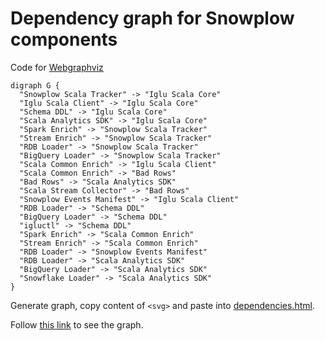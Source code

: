 # Dependency graph for Snowplow components

Code for [Webgraphviz](http://www.webgraphviz.com/)

```
digraph G {
  "Snowplow Scala Tracker" -> "Iglu Scala Core"
  "Iglu Scala Client" -> "Iglu Scala Core"
  "Schema DDL" -> "Iglu Scala Core"
  "Scala Analytics SDK" -> "Iglu Scala Core"
  "Spark Enrich" -> "Snowplow Scala Tracker"
  "Stream Enrich" -> "Snowplow Scala Tracker"
  "RDB Loader" -> "Snowplow Scala Tracker"
  "BigQuery Loader" -> "Snowplow Scala Tracker"
  "Scala Common Enrich" -> "Iglu Scala Client"
  "Scala Common Enrich" -> "Bad Rows"
  "Bad Rows" -> "Scala Analytics SDK"
  "Scala Stream Collector" -> "Bad Rows"
  "Snowplow Events Manifest" -> "Iglu Scala Client"
  "RDB Loader" -> "Schema DDL"
  "BigQuery Loader" -> "Schema DDL"
  "igluctl" -> "Schema DDL"
  "Spark Enrich" -> "Scala Common Enrich"
  "Stream Enrich" -> "Scala Common Enrich"
  "RDB Loader" -> "Snowplow Events Manifest"
  "RDB Loader" -> "Scala Analytics SDK"
  "BigQuery Loader" -> "Scala Analytics SDK"
  "Snowflake Loader" -> "Scala Analytics SDK"
}
```

Generate graph, copy content of `<svg>` and paste into [dependencies.html](./dependencies.html).

Follow [this link](https://htmlpreview.github.io/?https://github.com/snowplow-incubator/engineering-resources/blob/dependency-flowchart/img/dependencies.html) to see the graph.